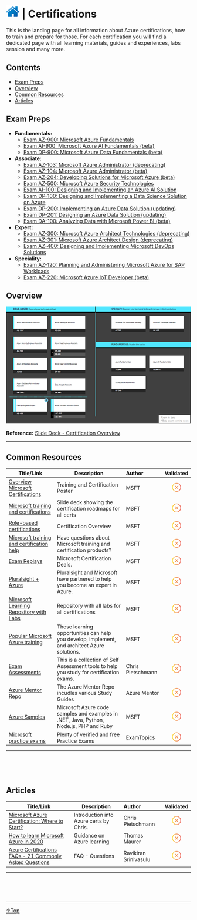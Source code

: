 # [![Home](../img/home.png)](../../README.md "Home") | Certifications 
This is the landing page for all information about Azure certifications, how to train and prepare for those.
For each certification you will find a dedicated page with all learning materials, guides and experiences, labs session and many more.

## Contents
- [Exam Preps](#exam-preps)
- [Overview](#overview)
- [Common Resources](#common-resources)
- [Articles](#articles)


## Exam Preps
  - **Fundamentals:**
    - [Exam AZ-900: Microsoft Azure Fundamentals](az-900.md)
    - [Exam AI-900: Microsoft Azure AI Fundamentals (beta)](ai-900.md)
    - [Exam DP-900: Microsoft Azure Data Fundamentals (beta)](dp-900.md)
  - **Associate:**
    - [Exam AZ-103: Microsoft Azure Administrator (deprecating)](az-103.md)
    - [Exam AZ-104: Microsoft Azure Administrator (beta)](az-104.md)
    - [Exam AZ-204: Developing Solutions for Microsoft Azure (beta)](az-204.md)
    - [Exam AZ-500: Microsoft Azure Security Technologies](az-500.md)
    - [Exam AI-100: Designing and Implementing an Azure AI Solution](ai-100.md)
    - [Exam DP-100: Designing and Implementing a Data Science Solution on Azure](dp-100.md)
    - [Exam DP-200: Implementing an Azure Data Solution (updating)](dp-200.md)
    - [Exam DP-201: Designing an Azure Data Solution (updating)](dp-201.md)
    - [Exam DA-100: Analyzing Data with Microsoft Power BI (beta)](da-100.md)
  - **Expert:**
    - [Exam AZ-300: Microsoft Azure Architect Technologies (deprecating)](az-300.md)
    - [Exam AZ-301: Microsoft Azure Architect Design (deprecating)](az-301.md)
    - [Exam AZ-400: Designing and Implementing Microsoft DevOps Solutions](az-400.md)
  - **Speciality:**
    - [Exam AZ-120: Planning and Administering Microsoft Azure for SAP Workloads](az-120.md)
    - [Exam AZ-220: Microsoft Azure IoT Developer (beta)](az-220.md)

## **Overview**
![Overview](../img/cert-overview.png)

**Reference:** [Slide Deck - Certification Overview](https://query.prod.cms.rt.microsoft.com/cms/api/am/binary/RWtQJJ) 
___

## **Common Resources**

|Title/Link      | Description   | Author            | Validated |
| -------------- | ------------- | :---------------- |:----------:|
|[Overview Microsoft Certifications](http://aka.ms/TrainCertPoster)      | Training and Certification Poster                                                            | MSFT              | <img src="../img/solid/noCheck.png" title="noCheck" width=24 height=24> |
|[Microsoft training and certifications](https://query.prod.cms.rt.microsoft.com/cms/api/am/binary/RWtQJJ) | Slide deck showing the certification roadmaps for all certs                                  | MSFT              |<img src="../img/solid/noCheck.png" title="noCheck" width=24 height=24> |
|[Role-based certifications](https://www.microsoft.com/en-us/learning/certification-overview.aspx)     | Certification Overview                                                                       | MSFT              |<img src="../img/solid/noCheck.png" title="noCheck" width=24 height=24> |
|[Microsoft training and certification help](https://docs.microsoft.com/en-us/learn/certifications/help)  | Have questions about Microsoft training and certification products?                          | MSFT              |<img src="../img/solid/noCheck.png" title="noCheck" width=24 height=24> |
|[Exam Replays](https://docs.microsoft.com/en-us/learn/certifications/deals)                | Microsoft Certification Deals.                                                               | MSFT              |<img src="../img/solid/noCheck.png" title="noCheck" width=24 height=24> |
|[Pluralsight + Azure](https://www.pluralsight.com/partners/microsoft/azure)                | Pluralsight and Microsoft have partnered to help you become an expert in Azure.              | MSFT              |<img src="../img/solid/noCheck.png" title="noCheck" width=24 height=24> |
|[Microsoft Learning Repository with Labs](https://github.com/MicrosoftLearning)              | Repository with all labs for all certifications                                              | MSFT              |<img src="../img/solid/noCheck.png" title="noCheck" width=24 height=24> |
|[Popular Microsoft Azure training](https://www.microsoft.com/en-us/learning/azure-training.aspx)      | These learning opportunities can help you develop, implement, and architect Azure solutions. | MSFT              |<img src="../img/solid/noCheck.png" title="noCheck" width=24 height=24> |
|[Exam Assessments](https://github.com/Build5Nines/exam-assessments)                    | This is a collection of Self Assessment tools to help you study for certification exams.     | Chris Pietschmann |<img src="../img/solid/noCheck.png" title="noCheck" width=24 height=24> |
|[Azure Mentor Repo](https://github.com/AzureMentor)                            | The Azure Mentor Repo incudles various Study Guides                                          | Azure Mentor      |<img src="../img/solid/noCheck.png" title="noCheck" width=24 height=24> |
|[Azure Samples](https://github.com/Azure-Samples)                             | Microsoft Azure code samples and examples in .NET, Java, Python, Node.js, PHP and Ruby       | MSFT              |<img src="../img/solid/noCheck.png" title="noCheck" width=24 height=24> |
|[Microsoft practice exams](https://www.examtopics.com/exams/microsoft/)                  | Plenty of verified and free Practice Exams                                                   | ExamTopics        |<img src="../img/solid/noCheck.png" title="noCheck" width=24 height=24> |


---------------------------------------------------------------------------------------------------------
<br/><br/><br/>

## **Articles**
|Title/Link         | Description                   |  Author           | Validated |
|-------------------| ----------------------------- | :---------------- |:----------:|
| [Microsoft Azure Certification: Where to Start?](https://build5nines.com/microsoft-azure-certification-where-to-start/) | Introduction into Azure certs by Chris. | Chris Pietschmann |<img src="../img/solid/noCheck.png" title="noCheck" width=24 height=24> |
|    [How to learn Microsoft Azure in 2020](https://www.thomasmaurer.ch/2019/12/how-to-learn-microsoft-azure-in-2020/)    | Guidance on Azure learning              | Thomas Maurer     |<img src="../img/solid/noCheck.png" title="noCheck" width=24 height=24> |
|       [Azure Certifications FAQs - 21 Commonly Asked Questions](https://ravikirans.com/faqs-azure-certification/)       | FAQ - Questions| Ravikiran Srinivasulu                   |<img src="../img/solid/noCheck.png" title="noCheck" width=24 height=24> |



---------------------------------------------------------------------------------------------------------
<br/><br/><br/>
___
 <a href="#top" title="Back to the top.">↑Top</a>
